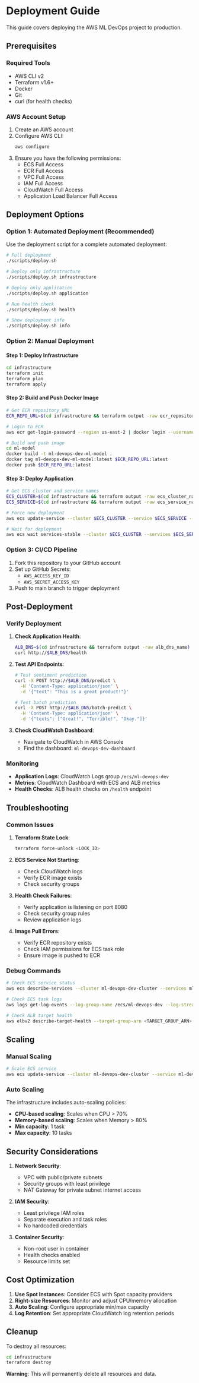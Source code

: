 # Deployment Guide

This guide covers deploying the AWS ML DevOps project to production.

## Prerequisites

### Required Tools
- AWS CLI v2
- Terraform v1.6+
- Docker
- Git
- curl (for health checks)

### AWS Account Setup
1. Create an AWS account
2. Configure AWS CLI:
   ```bash
   aws configure
   ```
3. Ensure you have the following permissions:
   - ECS Full Access
   - ECR Full Access
   - VPC Full Access
   - IAM Full Access
   - CloudWatch Full Access
   - Application Load Balancer Full Access

## Deployment Options

### Option 1: Automated Deployment (Recommended)

Use the deployment script for a complete automated deployment:

```bash
# Full deployment
./scripts/deploy.sh

# Deploy only infrastructure
./scripts/deploy.sh infrastructure

# Deploy only application
./scripts/deploy.sh application

# Run health check
./scripts/deploy.sh health

# Show deployment info
./scripts/deploy.sh info
```

### Option 2: Manual Deployment

#### Step 1: Deploy Infrastructure

```bash
cd infrastructure
terraform init
terraform plan
terraform apply
```

#### Step 2: Build and Push Docker Image

```bash
# Get ECR repository URL
ECR_REPO_URL=$(cd infrastructure && terraform output -raw ecr_repository_url)

# Login to ECR
aws ecr get-login-password --region us-east-2 | docker login --username AWS --password-stdin $ECR_REPO_URL

# Build and push image
cd ml-model
docker build -t ml-devops-dev-ml-model .
docker tag ml-devops-dev-ml-model:latest $ECR_REPO_URL:latest
docker push $ECR_REPO_URL:latest
```

#### Step 3: Deploy Application

```bash
# Get ECS cluster and service names
ECS_CLUSTER=$(cd infrastructure && terraform output -raw ecs_cluster_name)
ECS_SERVICE=$(cd infrastructure && terraform output -raw ecs_service_name)

# Force new deployment
aws ecs update-service --cluster $ECS_CLUSTER --service $ECS_SERVICE --force-new-deployment

# Wait for deployment
aws ecs wait services-stable --cluster $ECS_CLUSTER --services $ECS_SERVICE
```

### Option 3: CI/CD Pipeline

1. Fork this repository to your GitHub account
2. Set up GitHub Secrets:
   - `AWS_ACCESS_KEY_ID`
   - `AWS_SECRET_ACCESS_KEY`
3. Push to main branch to trigger deployment

## Post-Deployment

### Verify Deployment

1. **Check Application Health**:
   ```bash
   ALB_DNS=$(cd infrastructure && terraform output -raw alb_dns_name)
   curl http://$ALB_DNS/health
   ```

2. **Test API Endpoints**:
   ```bash
   # Test sentiment prediction
   curl -X POST http://$ALB_DNS/predict \
     -H 'Content-Type: application/json' \
     -d '{"text": "This is a great product!"}'
   
   # Test batch prediction
   curl -X POST http://$ALB_DNS/batch-predict \
     -H 'Content-Type: application/json' \
     -d '{"texts": ["Great!", "Terrible!", "Okay."]}'
   ```

3. **Check CloudWatch Dashboard**:
   - Navigate to CloudWatch in AWS Console
   - Find the dashboard: `ml-devops-dev-dashboard`

### Monitoring

- **Application Logs**: CloudWatch Logs group `/ecs/ml-devops-dev`
- **Metrics**: CloudWatch Dashboard with ECS and ALB metrics
- **Health Checks**: ALB health checks on `/health` endpoint

## Troubleshooting

### Common Issues

1. **Terraform State Lock**:
   ```bash
   terraform force-unlock <LOCK_ID>
   ```

2. **ECS Service Not Starting**:
   - Check CloudWatch logs
   - Verify ECR image exists
   - Check security groups

3. **Health Check Failures**:
   - Verify application is listening on port 8080
   - Check security group rules
   - Review application logs

4. **Image Pull Errors**:
   - Verify ECR repository exists
   - Check IAM permissions for ECS task role
   - Ensure image is pushed to ECR

### Debug Commands

```bash
# Check ECS service status
aws ecs describe-services --cluster ml-devops-dev-cluster --services ml-devops-dev-service

# Check ECS task logs
aws logs get-log-events --log-group-name /ecs/ml-devops-dev --log-stream-name <STREAM_NAME>

# Check ALB target health
aws elbv2 describe-target-health --target-group-arn <TARGET_GROUP_ARN>
```

## Scaling

### Manual Scaling

```bash
# Scale ECS service
aws ecs update-service --cluster ml-devops-dev-cluster --service ml-devops-dev-service --desired-count 5
```

### Auto Scaling

The infrastructure includes auto-scaling policies:
- **CPU-based scaling**: Scales when CPU > 70%
- **Memory-based scaling**: Scales when Memory > 80%
- **Min capacity**: 1 task
- **Max capacity**: 10 tasks

## Security Considerations

1. **Network Security**:
   - VPC with public/private subnets
   - Security groups with least privilege
   - NAT Gateway for private subnet internet access

2. **IAM Security**:
   - Least privilege IAM roles
   - Separate execution and task roles
   - No hardcoded credentials

3. **Container Security**:
   - Non-root user in container
   - Health checks enabled
   - Resource limits set

## Cost Optimization

1. **Use Spot Instances**: Consider ECS with Spot capacity providers
2. **Right-size Resources**: Monitor and adjust CPU/memory allocation
3. **Auto Scaling**: Configure appropriate min/max capacity
4. **Log Retention**: Set appropriate CloudWatch log retention periods

## Cleanup

To destroy all resources:

```bash
cd infrastructure
terraform destroy
```

**Warning**: This will permanently delete all resources and data.
